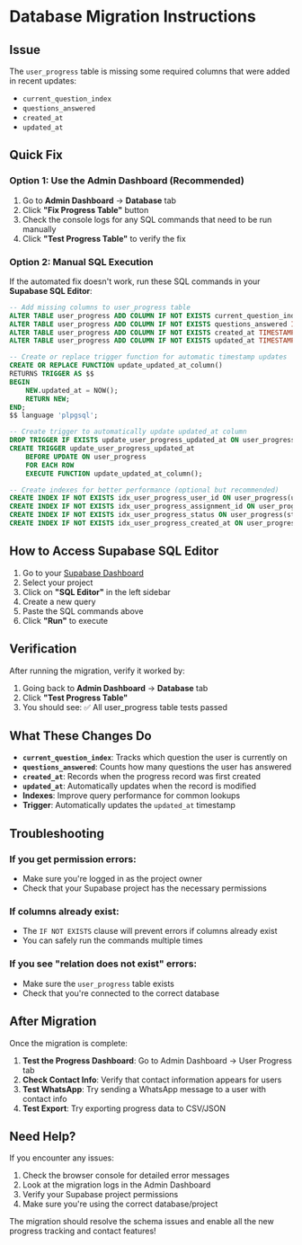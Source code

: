 # Database Migration Instructions

## Issue
The `user_progress` table is missing some required columns that were added in recent updates:
- `current_question_index`
- `questions_answered` 
- `created_at`
- `updated_at`

## Quick Fix

### Option 1: Use the Admin Dashboard (Recommended)
1. Go to **Admin Dashboard** → **Database** tab
2. Click **"Fix Progress Table"** button
3. Check the console logs for any SQL commands that need to be run manually
4. Click **"Test Progress Table"** to verify the fix

### Option 2: Manual SQL Execution
If the automated fix doesn't work, run these SQL commands in your **Supabase SQL Editor**:

```sql
-- Add missing columns to user_progress table
ALTER TABLE user_progress ADD COLUMN IF NOT EXISTS current_question_index INTEGER DEFAULT 0;
ALTER TABLE user_progress ADD COLUMN IF NOT EXISTS questions_answered INTEGER DEFAULT 0;
ALTER TABLE user_progress ADD COLUMN IF NOT EXISTS created_at TIMESTAMP WITH TIME ZONE DEFAULT NOW();
ALTER TABLE user_progress ADD COLUMN IF NOT EXISTS updated_at TIMESTAMP WITH TIME ZONE DEFAULT NOW();

-- Create or replace trigger function for automatic timestamp updates
CREATE OR REPLACE FUNCTION update_updated_at_column()
RETURNS TRIGGER AS $$
BEGIN
    NEW.updated_at = NOW();
    RETURN NEW;
END;
$$ language 'plpgsql';

-- Create trigger to automatically update updated_at column
DROP TRIGGER IF EXISTS update_user_progress_updated_at ON user_progress;
CREATE TRIGGER update_user_progress_updated_at
    BEFORE UPDATE ON user_progress
    FOR EACH ROW
    EXECUTE FUNCTION update_updated_at_column();

-- Create indexes for better performance (optional but recommended)
CREATE INDEX IF NOT EXISTS idx_user_progress_user_id ON user_progress(user_id);
CREATE INDEX IF NOT EXISTS idx_user_progress_assignment_id ON user_progress(assignment_id);
CREATE INDEX IF NOT EXISTS idx_user_progress_status ON user_progress(status);
CREATE INDEX IF NOT EXISTS idx_user_progress_created_at ON user_progress(created_at);
```

## How to Access Supabase SQL Editor

1. Go to your [Supabase Dashboard](https://supabase.com/dashboard)
2. Select your project
3. Click on **"SQL Editor"** in the left sidebar
4. Create a new query
5. Paste the SQL commands above
6. Click **"Run"** to execute

## Verification

After running the migration, verify it worked by:

1. Going back to **Admin Dashboard** → **Database** tab
2. Click **"Test Progress Table"**
3. You should see: ✅ All user_progress table tests passed

## What These Changes Do

- **`current_question_index`**: Tracks which question the user is currently on
- **`questions_answered`**: Counts how many questions the user has answered
- **`created_at`**: Records when the progress record was first created
- **`updated_at`**: Automatically updates when the record is modified
- **Indexes**: Improve query performance for common lookups
- **Trigger**: Automatically updates the `updated_at` timestamp

## Troubleshooting

### If you get permission errors:
- Make sure you're logged in as the project owner
- Check that your Supabase project has the necessary permissions

### If columns already exist:
- The `IF NOT EXISTS` clause will prevent errors if columns already exist
- You can safely run the commands multiple times

### If you see "relation does not exist" errors:
- Make sure the `user_progress` table exists
- Check that you're connected to the correct database

## After Migration

Once the migration is complete:

1. **Test the Progress Dashboard**: Go to Admin Dashboard → User Progress tab
2. **Check Contact Info**: Verify that contact information appears for users
3. **Test WhatsApp**: Try sending a WhatsApp message to a user with contact info
4. **Test Export**: Try exporting progress data to CSV/JSON

## Need Help?

If you encounter any issues:

1. Check the browser console for detailed error messages
2. Look at the migration logs in the Admin Dashboard
3. Verify your Supabase project permissions
4. Make sure you're using the correct database/project

The migration should resolve the schema issues and enable all the new progress tracking and contact features!
